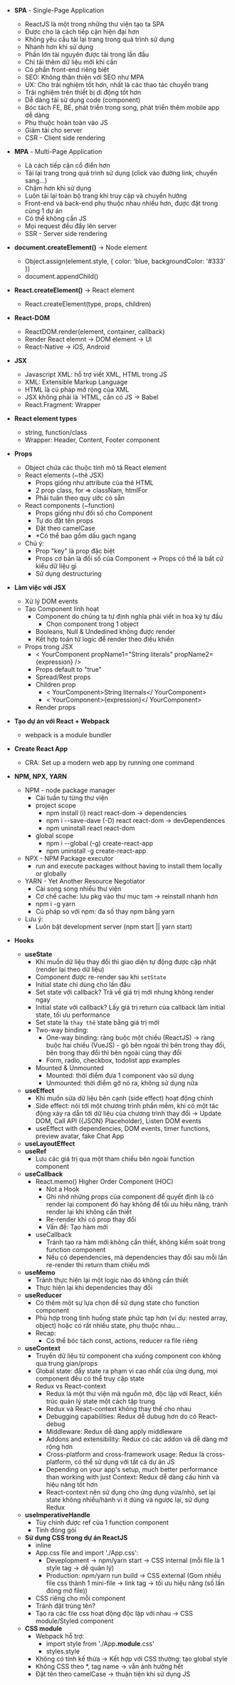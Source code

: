 - <b>SPA</b> - Single-Page Application
  - ReactJS là một trong những thư viện tạo ta SPA
  - Được cho là cách tiếp cận hiện đại hơn
  - Không yêu cầu tải lại trang trong quá trình sử dụng
  - Nhanh hơn khi sử dụng
  - Phần lớn tài nguyên được tải trong lần đầu
  - Chỉ tải thêm dữ liệu mới khi cần
  - Có phần front-end riêng biệt
  - SEO: Không thân thiện với SEO như MPA
  - UX: Cho trải nghiệm tốt hơn, nhất là các thao tác chuyển trang
  - Trải nghiệm trên thiết bị di động tốt hơn
  - Dễ dàng tái sử dụng code (component)
  - Bóc tách FE, BE, phát triển trong song, phát triển thêm mobile app dễ dàng
  - Phụ thuộc hoàn toàn vào JS
  - Giảm tải cho server
  - CSR - Client side rendering

- <b>MPA</b> - Multi-Page Application
  - Là cách tiếp cận cổ điển hơn
  - Tải lại trang trong quá trình sử dụng (click vào đường link, chuyển sang...)
  - Chậm hơn khi sử dụng
  - Luôn tải lại toàn bộ trang khi truy cập và chuyển hướng
  - Front-end và back-end phụ thuộc nhau nhiều hơn, được đặt trong cùng 1 dự án
  - Có thể không cần JS
  - Mọi request đều đẩy lên server
  - SSR - Server side rendering
- <b>document.createElement()</b> -> Node element
  - Object.assign(element.style, {
      color: 'blue,
      backgroundColor: '#333'
    })
  - document.appendChild()
- <b>React.createElement()</b> -> React element
  - React.createElement(type, props, children)
- <b>React-DOM</b>
  - ReactDOM.render(element, container, callback)
  - Render React elemnt -> DOM element -> UI
  - React-Native -> iOS, Android
- <b>JSX</b>
  - Javascript XML: hỗ trợ viết XML, HTML trong JS
  - XML: Extensible Markup Language
  - HTML là cú pháp mở rộng của XML
  - JSX không phải là `HTML, cần có JS -> Babel
  - React.Fragment: Wrapper
- <b>React element types</b>
  - string, function/class
  - Wrapper: Header, Content, Footer component
- <b>Props</b>
  - Object chứa các thuộc tính mô tả React element
  - React elements (~thẻ JSX)
    - Props giống như attribute của thẻ HTML
    - 2 prop class, for => classNam, htmlFor
    - Phải tuân theo quy ước có sẵn
  - React components (~function)
    - Props giống như đối số cho Component
    - Tự do đặt tên props
    - Đặt theo camelCase
    - *Có thể bao gồm dấu gạch ngang
  - Chú ý:
    - Prop "key" là prop đặc biệt
    - Props cơ bản là đối số của Component -> Props có thể là bất cứ kiểu dữ liệu gì
    - Sử dụng destructuring
- <b>Làm việc với JSX</b>
  - Xử lý DOM events
  - Tạo Component linh hoạt
    - Component do chúng ta tự định nghĩa phải viết in hoa ký tự đầu
      - Chọn component trong 1 object
    - Booleans, Null & Undedined không được render
    - Kết hợp toán tử logic để render theo điều khiển
  - Props trong JSX
    - < YourComponent
          propName1="String literals"
          propName2={expression}
    />
    - Props default to "true"
    - Spread/Rest props
    - Children prop
      - < YourComponent>String liternals</ YourComponent>
      - < YourComponent>{expression}</ YourComponent>
    - Render props
- <b>Tạo dự án với React + Webpack</b>
  - webpack is a module bundler
- <b>Create React App</b>
  - CRA: Set up a modern web app by running one command
- <b>NPM, NPX, YARN</b>
  - NPM - node package manager
    - Cài tuần tự từng thư viện
    - project scope
      - npm install (i) react react-dom -> dependencies
      - npm i --save-dave (-D) react react-dom -> devDependences
      - npm uninstall react react-dom
    - global scope
      - npm i --global (-g) create-react-app
      - npm uninstall -g create-react-app
  - NPX - NPM Package executor
    - run and execute packages without having to install them locally or globally
  - YARN - Yet Another Resource Negotiator
    - Cài song song nhiều thư viện
    - Cơ chế cache: lưu pkg vào thư mục tạm -> reinstall nhanh hơn
    - npm i -g yarn
    - Cú pháp so với npm: đa số thay npm bằng yarn
  - Lưu ý:
    - Luôn bật development server (npm start || yarn start)
- <b>Hooks</b>
  - <b>useState</b>
    - Khi muốn dữ liệu thay đổi thì giao diện tự động được cập nhật (render lại theo dữ liệu)
    - Component được re-render sau khi `setState`
    - Initial state chỉ dùng cho lần đầu
    - Set state với callback? Trả về giá trị mới nhưng không render ngay
    - Initial state với callback? Lấy giá trị return của callback làm initial state, tối ưu performance
    - Set state là `thay thế` state bằng giá trị mới
    - Two-way binding:
      - One-way binding: ràng buộc một chiều (ReactJS) -> ràng buộc hai chiều (VueJS) - gõ bên ngoài thì bên trong thay đổi, bên trong thay đổi thì bên ngoài cũng thay đổi
      - Form, radio, checkbox, todolist app examples
    - Mounted & Unmounted
      - Mounted: thời điểm đưa 1 component vào sử dụng
      - Unmounted: thời điểm gỡ nó ra, không sử dụng nữa
  - <b>useEffect</b>
    - Khi muốn sửa dữ liệu bên cạnh (side effect) hoạt động chính
    - Side effect: nói tới một chương trình phần mềm, khi có một tác động xảy ra dẫn tới dữ liệu của chương trình thay đổi -> Update DOM, Call API ({JSON} Placeholder), Listen DOM events
    - useEffect with dependencies, DOM events, timer functions, preview avatar, fake Chat App
  - <b>useLayoutEffect</b>
  - <b>useRef</b>
    - Lưu các giá trị qua một tham chiếu bên ngoài function component
  - <b>useCallback</b>
    - React.memo() Higher Order Component (HOC)
      - Not a Hook
      - Ghi nhớ những props của component để quyết định là có render lại component đó hay không để tối ưu hiệu năng, tránh render lại khi không cần thiết
      - Re-render khi có prop thay đổi
      - Vấn đề: Tạo hàm mới
    - useCallback
      - Tránh tạo ra hàm mới không cần thiết, không kiểm soát trong function component
      - Nếu có dependencies, mà dependencies thay đổi sau mỗi lần re-render thì return tham chiếu mới
  - <b>useMemo</b>
    - Tránh thực hiện lại một logic nào đó không cần thiết
    - Thực hiện lại khi dependencies thay đổi
  - <b>useReducer</b>
    - Có thêm một sự lựa chọn để sử dụng state cho function component
    - Phù hợp trong tình huống state phức tạp hơn (ví dụ: nested array, object) hoặc có rất nhiều state, phụ thuộc nhau...
    - Recap:
      - Có thể bóc tách const, actions, reducer ra file riêng
  - <b>useContext</b>
    - Truyền dữ liệu từ component cha xuống component con không qua trung gian/props
    - Global state: đẩy state ra phạm vi cao nhất của ứng dụng, mọi component đều có thể truy cập state
    - Redux vs React-context
      - Redux là một thư viện mã nguồn mở, độc lập với React, kiến trúc quản lý state một cách tập trung
      - Redux và React-context không thay thế cho nhau
      - Debugging capabilities: Redux dễ dubug hơn do có React-debug
      - Middleware: Redux dễ dàng apply middleware
      - Addons and extensibility: Redux có các addon và dễ dàng mở rộng hơn
      - Cross-platform and cross-framework usage: Redux là cross-platform, có thể sử dụng với tất cả dự án JS
      - Depending on your app's setup, much better performance than working with just Context: Redux dễ dàng cấu hình và hiệu năng tốt hơn
      - React-context nên sử dụng cho ứng dụng vừa/nhỏ, set lại state không nhiều/hành vi ít dùng và ngược lại, sử dụng Redux
  - <b>useImperativeHandle</b>
    - Tùy chỉnh được ref của 1 function component
    - Tính đóng gói
  - <b>Sử dụng CSS trong dự án ReactJS</b>
    - inline
    - App.css file and import './App.css':
      - Deveplopment -> npm/yarn start -> CSS internal (mỗi file là 1 style tag -> dễ quản lý)
      - Production: npm/yarn run build -> CSS external (Gom nhiều file css thành 1 mini-file -> link tag -> tối ưu hiệu năng (số lần đóng mở file))
    - CSS riêng cho mỗi component
    - Tránh đặt trùng tên?
    - Tạo ra các file css hoạt động độc lập với nhau -> CSS module/Styled component
  - <b>CSS module</b>
    - Webpack hỗ trợ:
      - import style from './App<b>.module</b>.css'
      - styles.style
    - Không có tính kế thừa -> Kết hợp với CSS thường: tạo global style
    - Không CSS theo *, tag name -> vẫn ảnh hưởng hết
    - Đặt tên theo camelCase -> thuận tiện khi sử dụng JS